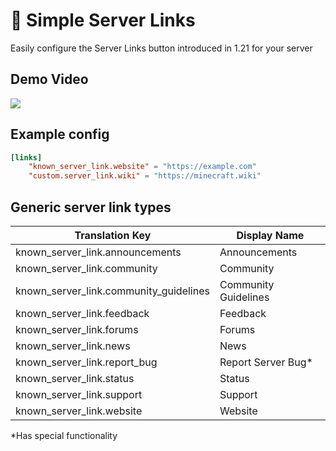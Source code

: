 # 🔗 Simple Server Links

Easily configure the Server Links button introduced in 1.21 for your server

## Demo Video
[![](https://github.com/malloryhayr/simple-server-links/assets/22878174/523fac02-636f-4a22-aadc-050a8cff3c6d)](https://files.farlands.cafe/media_attachments/files/112/527/712/368/000/196/original/baf7f42f11cd32e3.mp4)

## Example config
```toml
[links]
    "known_server_link.website" = "https://example.com"
    "custom.server_link.wiki" = "https://minecraft.wiki"
```


## Generic server link types
| Translation Key                        | Display Name         |
| -------------------------------------- | -------------------- |
| known_server_link.announcements        | Announcements        |
| known_server_link.community            | Community            |
| known_server_link.community_guidelines | Community Guidelines |
| known_server_link.feedback             | Feedback             |
| known_server_link.forums               | Forums               |
| known_server_link.news                 | News                 |
| known_server_link.report_bug           | Report Server Bug*  |
| known_server_link.status               | Status               |
| known_server_link.support              | Support              |
| known_server_link.website              | Website              |

*Has special functionality
